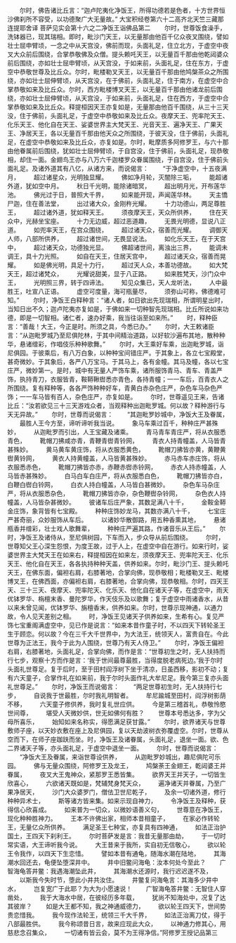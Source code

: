 <!-- { "loadSidebar": true } -->
　　尔时，佛告诸比丘言：“迦卢陀夷化净饭王，所得功德若是色者，十方世界恒沙佛刹所不容受，以功德聚广大无量故。”
大宝积经卷第六十二高齐北天竺三藏那连提耶舍译
菩萨见实会第十六之二净饭王诣佛品第二
　　尔时，世尊饭食澡手，洗钵器已，现其瑞相。即时，毗沙门天王，以无量那由他百千亿众夜叉围绕，譬如壮士屈申臂顷，一念之中从天宫没，佛前而现，头面礼足，住立北方，于虚空中夜叉大众前后围绕，合掌恭敬佛及众僧。提头赖吒天王，以无量百千那由他乾闼婆众前后围绕，亦如壮士屈申臂顷，从天宫没，于如来前，头面礼足，住在东方，于虚空中恭敬世尊及比丘众。尔时，毗楼勒叉天王，以无量百千那由他鸠槃茶众之所围绕，亦如壮士屈伸臂顷，从天宫没，在于佛前，头面礼足，住于南方，在虚空中合掌恭敬如来及比丘众。尔时，西方毗楼博叉天王，以无量百千那由他诸龙前后围绕，亦如壮士屈伸臂顷，从天宫没，于如来前，头面礼足，住在西方，于虚空中合掌恭敬如来及比丘众。释提桓因天王亦复如是，无量那由他百千围绕，从三十三天没，住于佛前，头面礼足，于虚空中恭敬如来及比丘众。夜摩天王、兜率陀天王、化乐天王、他化自在天王、娑婆世界主大梵天王、光音天王、遍净天王、广果天王、净居天王，各以无量百千那由他天众之所围绕，于彼天没，住于佛前，头面礼足，在虚空中恭敬如来及比丘众，亦复如是。尔时，毗摩质多阿修罗王，与六十那由他眷属前后围绕，犹如壮士屈伸臂顷，于自宫没，住于佛前，头面礼足，现恭敬相，却住一面。金翅鸟王亦与八万六千迦楼罗众眷属围绕，于自宫没，住于佛前头面礼足。及诸外道其有八亿，从诸方来，而说偈言：
　　“于净虚空中，十五夜满月，
　　超过诸星众，光明独显耀。
　　佛如净月轮，灭闇除三垢，
　　能超诸外道，犹如空中月。
　　秋日千光明，能除诸暗冥，
　　超出明月光，开布莲华池。
　　佛光过于日，普照大千界，
　　如来能开现，声闻莲华林。
　　天主憍尸迦，住在善法堂，
　　出过诸大众，金刚杵光耀。
　　十力功德山，两足尊胜王，
　　超过诸外道，犹如释天王。
　　须夜摩天王，天众所供养，
　　住在天众中，光赫坐宝座。
　　十力无边威，超过恶道趣，
　　无畏光明德，显说八正道。
　　如兜率天王，在宫众围绕，
　　超过诸天众，宿善而光耀。
　　调御天人师，八部所供养，
　　超过诸世间，无畏显说法。
　　如化乐天王，在于天宫中，
　　超过诸天众，功德独光显。
　　佛超诸世间，离浊出三界，
　　能调未调王，具十力光照。
　　如自在天王，住居天宫中，
　　超过诸天众，宿善而晃耀。
　　如是佛光明，具足十力行，
　　超过天人众，本善功德故。
　　如大梵天王，超过诸梵众，
　　光耀说甜美，显于八正路。
　　如来胜梵天，沙门众中王，
　　光明照三界，转于四谛法。
　　知见众集已，天人龙听法，
　　人中最胜王，吐宣八正语。
　　虚空可度量，海可瓶量尽，
　　须弥山可称，佛德难可知。”
　　尔时，净饭王白释种言：“诸人者，如日欲出先现瑞相，所谓明星出时，当知日出不久；迦卢陀夷亦复如是，于佛如来一切种智先现瑞相。比丘所说如来功德，即是一切智相。诸仁者，速办好乘，我当往诣至如来所。”
　　时，释种臣言：“善哉！大王，今正是时。所须之具，今悉已办。”
　　尔时，大王敕诸臣言：“从迦毗罗城乃至尼俱陀林，于其中间精治道路，以好软沙遍布其地，散种种华，悬诸缯彩，作唱伎乐种种歌舞。”
　　尔时，大王乘好车乘，出迦毗罗城，诣尼俱园。于彼乘后，有八万白象，以种种宝间错庄严。于其象上，各立七宝殿堂，甚奇微妙。于其象后，各严八万宝马。于其马上，各有金幢。其马及幢，各以七宝庄严，微妙第一。是时，城中有无量人严饰车乘，诸所服饰青马、青车、青盖严饰，执持青刀，衣服皆青，鞍鞯鞦辔悉亦青色，各持青幢；一一车后，百青衣人之所围绕。复有释种等，各各严饰种种好车，青黄白赤杂色庄严，杂色车马杂色严饰；一一车马皆有百人，杂色庄严，亦复如是。
　　尔时，世尊遥见王来，告诸比丘：“汝若欲见三十三天游戏众者，当观释种出迦毗罗城。何以故？释种游行与天无异故。”
　　尔时，世尊而说偈言：
　　“其迦毗罗妙城中，净饭大王及眷属，
　　最胜人王今方至，谛听谛听我当说。
　　象马车乘过百千，种种庄严甚殊妙，
　　从迦毗罗而引出，人王宝藏及诸乘。
　　青马青车青庄严，将从衣服悉青色，
　　靴帽刀拂咸亦青，青鞭青辔青铃网，
　　青衣人持青幢盖，人马皆青甚殊妙。
　　黄马黄车黄庄饰，将从衣服悉黄色，
　　靴帽刀拂皆亦黄，黄鞭黄辔黄铃网，
　　黄衣人持黄幢盖，人马皆黄甚殊妙。
　　赤马赤车赤庄饰，将从衣服悉赤色，
　　靴帽刀拂皆亦赤，赤鞭赤辔赤铃网，
　　赤衣人持赤幢盖，人马皆赤甚殊妙。
　　白马白车白庄严，将从衣服悉白色，
　　靴帽刀拂皆亦白，白鞭白辔白铃网，
　　白衣人持白幢盖，人马皆白甚微妙。
　　杂色车马杂庄严，将从衣服悉杂色，
　　靴帽刀拂皆亦杂，杂色鞭辔杂铃网，
　　杂色衣人持幢盖，人马皆杂甚微妙。
　　彼诸车后庄严象，其数足满八十千，
　　金鞍金鞯金庄饰，象背皆有七宝殿。
　　种种庄饰妙龙马，其数亦满八十千，
　　七宝庄严甚奇丽，众妙服饰从车后。
　　以诸妙华散御路，用五种香熏其地，
　　悬诸瓶香并缯彩，壮士戏人歌舞辈，
　　种种庄严遍其路，作诸音乐从王后。”
　　尔时，净饭王及诸侍从，至尼俱树园，下车而入，步众导从前后围绕。
　　尔时，世尊知父王心深生怨恨，为度王故，过于人上，在虚空中自在游行。如来行时，娑婆世界主大梵天王在如来右，释提桓因在如来左，须夜摩天王、兜率陀天王、化乐天王、他化自在天王，各各执持种种天盖，供养如来。尔时，毗沙门王、提头赖吒天王，在佛东面，偏袒右肩，右膝著地，合掌向佛，现恭敬相；毗楼勒叉王、毗楼博叉王，在佛西面，亦偏袒右肩，右膝著地，合掌向佛，现恭敬相。尔时，四天王天、三十三天、夜摩天、兜率陀天、化乐天、他化自在诸天子等，在虚空中，雨天优钵罗华、栴檀末香、曼陀罗华，作天伎乐及以歌舞；复于虚空中雨诸香水，从昔以来未曾见闻，优钵罗华、旃檀香末，供养如来。尔时，世尊示现神通，以通力故，令人见天差别之相。
　　时，净饭王见诸天子供养如来，生希有心。复见严饰七宝重阁满虚空中，见已作是说言：“如来本昔作童子时，不以四天下转轮圣王生于顾恋。何以故？今在三千大千世界中，为大法王，统领天人，富贵自在。今此世尊为正法王，我今于此为人围绕，世尊乃有天人侍卫。”
　　尔时，净饭王偏袒右肩，右膝著地，头面礼足，合掌向佛，而作是言：“世尊初生之时，无人扶持而行七步，观察十方而作是言：‘我于世间最尊最胜，当得度脱老病死边。’我于尔时头面礼世尊足。复于后时，至于田村阎浮树下坐于清凉，日虽西移，影初不动；复有六天童子，合掌作礼在如来前，我于尔时头面作礼大牟尼足。我今第三复亦头面礼世尊足。”
　　尔时，净饭王而说偈言：
　　“两足世尊初生时，无人扶持行七步，
　　自说我于世最胜，尔时我礼明智者。
　　牟尼踰城至田村，阎浮树影荫不移，
　　六天童子修供养，我时复礼世应供。
　　今是第三稽首礼，恭敬怜愍世间尊，
　　堪受人天微妙供，世无如佛何有胜？
　　世尊本号悉达多，字为父母所喜乐，
　　始知如来名称实，得愿满足获甘露。”
　　尔时，欲界诸天与世尊敷师子座，以天妙衣敷在座上及尼俱园，复以天劫波树衣弥覆虚空。尔时，世尊从空而下，在师子座跏趺而坐。时，净饭王及诸眷属，头面礼足，退坐一面。欲、色二界诸天子等，亦头面礼足，于虚空中退坐一面。
　　尔时，世尊而说偈言：
　　“净饭大王及眷属，来诣世尊设供养，
　　从迦毗罗妙城出，趣尼俱陀可乐园。
　　佛与无量众围绕，阿修罗王及龙王，
　　鸠槃荼王金翅王，乾闼婆王并眷属，
　　夜叉大王鬼神众，紧那罗王悉皆集。
　　欲界天王并天子，一切皆生欣喜心，
　　六欲诸天既如是，梵辅梵身梵天众，
　　遍净诸天并眷属，乃至广果净居天，
　　沙门大众婆罗门，僧佉卫世尼乾子，
　　及余一切诸外道，修行种种异术士，
　　斯等诸方皆来集。如来示现自神力，
　　令净饭王及释种，获得信心欣喜成。
　　如来普为一切众，以微妙语善义句，
　　世尊意在净饭王，现化种种胜神力。
　　王本不许佛出家，相师本昔相童子，
　　在家必作转轮王，无量亿众所供养。
　　满足圣王七种宝，亦复具有四神通，
　　如法正治护国土，王四天下刹利王。
　　尔时菩萨发是言：我昔无量那由劫，
　　于一切时常实语，大王谛听我今说。
　　大王昔来于我所，实自初无信敬心，
　　欲以轮王令我作，以四天下生恋惜。
　　譬如本昔有通龟，随海水潮在陆地，
　　其海潮水回还去，龟便坠堕深井中。
　　井中旧鳖问海龟：汝本何处今至此？
　　广智海龟答井鳖：我遇海潮坠此井，
　　其海潮水还源时，我行迟迟遂不及，
　　以斯我今失时节，堕此小井共汝住。
　　井鳖复问海龟言：其海多少井中水，
　　岂复宽广于此耶？为大为小愿速说！
　　广智海龟答井鳖：无智住人穿凿处，
　　我于大海水中居，在彼经历多年载，
　　犹尚不知海处中，况复了达其彼岸？
　　如是大王都不知，我之神通威德力，
　　欲以轮王四天下，世间势贵恋惜我。
　　我今现作法轮王，统领三千大千界，
　　如法正治离刀仗，得于八部最胜供。
　　我今称颂昔日言，故来应现此大众，
　　以神通力修其心，用慈悲念召集众，
　　一切诸有皆云会，莫不为王得净信。”阿修罗王授记品第三

